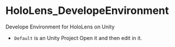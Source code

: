 # HoloLens_DevelopeEnvironment
Develope Environment for HoloLens on Unity

- `Default` is an Unity Project
  Open it and then edit in it.
